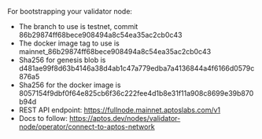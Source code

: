 For bootstrapping your validator node:

- The branch to use is testnet, commit 86b29874ff68bece908494a8c54ea35ac2cb0c43
- The docker image tag to use is mainnet_86b29874ff68bece908494a8c54ea35ac2cb0c43
- Sha256 for genesis blob is d481ae99f8d63b4146a38d4ab1c47a779edba7a4136844a4f6166d0579c876a5
- Sha256 for the docker image is 8057154f9dbf0f64e825cb6f36c222fee4d1b8e31f11a908c8699e39b870b94d
- REST API endpoint: https://fullnode.mainnet.aptoslabs.com/v1
- Docs to follow: https://aptos.dev/nodes/validator-node/operator/connect-to-aptos-network
